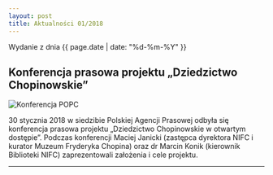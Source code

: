 ```yaml
---
layout: post
title: Aktualności 01/2018
---
```


Wydanie z dnia {{ page.date | date: "%d-%m-%Y" }}

## Konferencja prasowa projektu „Dziedzictwo Chopinowskie”

<img src="https://nifc.github.io/images/DSC_9352.JPG?raw=true" alt="Konferencja POPC">

30 stycznia 2018 w siedzibie Polskiej Agencji Prasowej odbyła się konferencja prasowa projektu „Dziedzictwo Chopinowskie w otwartym dostępie”.
Podczas konferencji Maciej Janicki (zastępca dyrektora NIFC i kurator Muzeum Fryderyka Chopina) oraz dr Marcin Konik (kierownik Biblioteki NIFC) zaprezentowali założenia i cele projektu.


---


